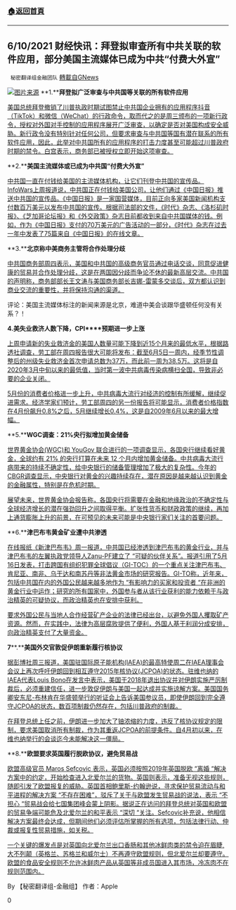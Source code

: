 ###  [:house:返回首頁](https://github.com/ourhimalayas/txt)
---

## 6/10/2021 财经快讯：拜登拟审查所有中共关联的软件应用，部分美国主流媒体已成为中共“付费大外宣”
` 秘密翻译组金融团队` [轉載自GNews](https://gnews.org/zh-hans/1312391/)

![]()![](https://gnews-media-offload.s3.amazonaws.com/wp-content/uploads/2021/06/10072124/%E5%9B%BE%E7%89%871-21.png)[图片来源](https://www.business-standard.com/)
**1.****拜登拟广泛审查与中共国等关联的所有软件应用**

[美国总统拜登撤销了川普执政时期试图禁止中共国企业拥有的应用程序抖音（TikTok）和微信（WeChat）的行政命令，取而代之的是周三颁布的一项新行政令，授权对外国对手控制的应用程序展开广泛审查，以确定是否对美国构成安全威胁。新行政令没有特别针对任何公司，但要求审查与中共国等国有潜在联系的所有软件应用，因此，此举对中共国所有的应用程序的打击力度甚至可能超过川普政府时期的禁令。白宫表示，商务部已被授权立即开始这项审查。](https://www.wsj.com/articles/biden-revokes-trump-actions-targeting-tiktok-wechat-11623247225)

**2.****美国主流媒体或已成为中共国“付费大外宣”**

[中共国一直在付钱给美国的主流媒体机构，让它们刊登中共国的宣传品。InfoWars上周报道说，中共国正在付钱给美国公司，让他们通过《中国日报》推送中共国的宣传品。《中国日报》是一家国营媒体，目前正向多家美国新闻机构支付数百万美元以发布中共国的宣传。根据司法部的文件，《时代》杂志、《洛杉矶时报》、《芝加哥论坛报》和《外交政策》杂志目前都收到来自中共国媒体的钱。例如，作为《中国日报》支付的70万美元的广告活动的一部分，《时代》杂志在过去一年中发表了75篇来自《中国日报》的在线文章。](https://www.thegatewaypundit.com/2021/06/china-paying-us-mainstream-media-outlets-promote-chicom-propaganda/)

**3.****北京称中美商务主管将合作处理分歧**

[中共国商务部周四表示，美国和中共国的高级商务官员通过电话交谈，同意促进健康的贸易并合作处理分歧，这是在两国因分歧而争论不休的最新高层交流。中共国的声明称，商务部部长王文涛与美国商务部长吉娜-雷蒙多交谈后，双方都认识到商业交流的重要性，并将保持沟通的渠道。](https://www.foxbusiness.com/politics/china-us-commerce-chiefs-to-cooperate-on-handling-differences-beijing-says)

评论：美国主流媒体标注的新闻来源是北京，难道中美会谈跟华盛顿任何没有关系？！

**4.****美失业救济人数下降，C****PI****预期进一步上涨**

[上周申请新的失业救济金的美国人数量可能下降到近15个月来的最低水平，根据路透社调查，劳工部在周四报告很大可能将发布：截至6月5日一周内，经季节性调整后的州级失业救济金首次申请总数为37万，而此前一周为38.5万。这将是自2020年3月中旬以来的最低值，当时第一波中共病毒传染病横扫全国，导致非必要的企业关闭。](https://www.reuters.com/world/us/us-weekly-jobless-claims-seen-falling-consumer-prices-expected-rise-further-2021-06-10/)

[5月份的消费者价格进一步上升，中共病毒大流行对经济的控制有所缓解，继续促进需求。经济学家们预计，劳工部周四的另一份报告将可能显示，消费者价格指数在4月份飙升0.8%之后，5月继续增长0.4%，这是自2009年6月以来的最大增幅。](https://www.reuters.com/world/us/us-weekly-jobless-claims-seen-falling-consumer-prices-expected-rise-further-2021-06-10/)

**5.****WGC调查：21%央行拟增加黄金储备**

[世界黄金协会(WGC)和 YouGov 联合进行的一项调查显示，各国央行继续看好黄金，全球约有 21% 的央行打算在未来 12 个月内增加黄金储备。中共病毒大流行病带来的持续不确定性，给中央银行的储备管理增加了极大的复杂性。今年的CBGR调查显示，中央银行对黄金的兴趣持续存在，潜在原因是越来越认识到黄金的金融属性，特别是在危机时期。](https://www.business-standard.com/article/international/central-banks-continue-to-remain-positive-on-gold-finds-wgc-survey-121060800770_1.html)

[展望未来，世界黄金协会报告称，各国央行将需要在金融和地缘政治的不确定性与全球经济增长的潜在强劲回升之间取得平衡。扩张性货币和财政政策的继续，再加上通货膨胀上升的前景，在可预见的未来可能是中央银行家们关注的首要问题。](https://www.business-standard.com/article/international/central-banks-continue-to-remain-positive-on-gold-finds-wgc-survey-121060800770_1.html)

**6.****津巴布韦黄金矿业遭中共渗透**

[在线报纸《新津巴布韦》周一报道，中共国已经渗透到津巴布韦的黄金行业，并与津巴布韦的左翼执政党领导人Zanu-PF建立了 “可疑的伙伴关系”。报道引用了5月16日发表，打击跨国有组织犯罪全球倡议（GI-TOC）的一个重点关注津巴布韦、肯尼亚、南非、乌干达和南苏丹等非法黄金市场的研究报告。GI-TO称，近年来，包括中共国在内的外国公民越来越多地作为 “有影响力的买家和投资者 “在非洲的黄金行业中运作；研究的所有国家中，外国参与者从该行业获利的能力依赖于与政治精英的可疑协议，而政治精英也在安排中获利。](https://www.breitbart.com/africa/2021/06/09/zimbabwe-questionable-partnerships-between-socialists-and-china-dominate-gold-mining/)

[要求外国公民与当地人合作经营矿产企业的法律已经出台，以避免外国人攫取矿产资源。然而，在实践中，法律为高层腐败提供了便利，外国人基于利润分成安排，向政治精英支付了大量资金。](https://www.breitbart.com/africa/2021/06/09/zimbabwe-questionable-partnerships-between-socialists-and-china-dominate-gold-mining/)

**7****.****美国外交官敦促伊朗重新履行核协议**

[据彭博社周三报道，美国驻国际原子能机构(IAEA)的最高特使周二在IAEA理事会会议上再次呼吁伊朗回到相互遵守2015年核协议(JCPOA)的状态。驻维也纳的IAEA代表Louis Bono在发言中表示，美国于2018年退出协议并对伊朗实施严厉制裁后，必须重建信任，进一步敦促伊朗与美国一起达成并实施谅解方案。美国国务卿安东尼-布林肯在华盛顿举行的听证会上告诉美国参议员，即使伊朗回到完全遵守JCPOA的状态，数百项制裁仍然存在，包括川普政府的制裁。](https://iranintl.com/en/iran-in-brief/senior-us-diplomat-vienna-urges-iran-return-nuclear-obligations)

[在拜登总统上任之前，伊朗进一步加大了铀浓缩的力度，违反了核协议规定的限制，要求美国取消所有制裁，作为其重返JCPOA的前提条件。自4月初以来，在维也纳举行的会谈迄今未能解决这一僵局。](https://iranintl.com/en/iran-in-brief/senior-us-diplomat-vienna-urges-iran-return-nuclear-obligations)

**8.****欧盟要求英国履行脱欧协议，避免贸易战**

[欧盟高级官员 Maros Sefcovic 表示，英国必须按照2019年英国脱欧 “离婚 “解决方案中的约定，开始检查进入北爱尔兰的货物。英国则表示，准备无视这些规则，随即引发了欧盟报复的威胁。英国首相鲍里斯-约翰逊说，寻求保护贸易流动与和平进程的解决方案 “不存在困难”，驳斥了关于与欧盟发生贸易战的说法，表示 “不担心 “贸易战会给七国集团峰会蒙上阴影。据说正在访问的拜登总统对英国和欧盟的贸易争端可能危及北爱尔兰的和平表示 “深切 “关注。Sefcovic补充说，他相信解决方案最终会达成，但期间他们必须评估所掌握的所有选项，包括法律行动、仲裁或报复性贸易措施，如关税。](https://www.bbc.com/news/uk-politics-57403258)

[一个关键的爆发点是对英国向北爱尔兰出口香肠和其他冰鲜肉类的禁令迫在眉睫, 大不列颠（英格兰、苏格兰和威尔士）不再遵守欧盟规则，但北爱尔兰却要遵守。欧盟的食品安全规则不允许冰鲜肉产品从英国等非成员国进入其市场，冷冻肉不在规则范围内。](https://www.bbc.com/news/uk-politics-57403258)

By 【秘密翻译组-金融组】
作者：Apple

0
